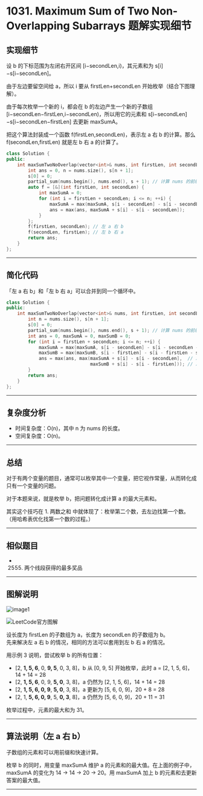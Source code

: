 # 1031. Maximum Sum of Two Non-Overlapping Subarrays 题解实现细节

## 实现细节

设 b 的下标范围为左闭右开区间 [i−secondLen,i)，其元素和为 s[i]−s[i−secondLen]。

由于左边要留空间给 a，所以 i 要从 firstLen+secondLen 开始枚举（结合下图理解）。

由于每次枚举一个新的 i，都会在 b 的左边产生一个新的子数组 [i−secondLen−firstLen,i−secondLen)，所以用它的元素和 s[i−secondLen]−s[i−secondLen−firstLen] 去更新 maxSumA。

把这个算法封装成一个函数 f(firstLen,secondLen)，表示左 a 右 b 的计算。那么 f(secondLen,firstLen) 就是左 b 右 a 的计算了。

```cpp
class Solution {
public:
    int maxSumTwoNoOverlap(vector<int>& nums, int firstLen, int secondLen) {
        int ans = 0, n = nums.size(), s[n + 1];
        s[0] = 0;
        partial_sum(nums.begin(), nums.end(), s + 1); // 计算 nums 的前缀和
        auto f = [&](int firstLen, int secondLen) {
            int maxSumA = 0;
            for (int i = firstLen + secondLen; i <= n; ++i) {
                maxSumA = max(maxSumA, s[i - secondLen] - s[i - secondLen - firstLen]);
                ans = max(ans, maxSumA + s[i] - s[i - secondLen]);
            }
        };
        f(firstLen, secondLen); // 左 a 右 b
        f(secondLen, firstLen); // 左 b 右 a
        return ans;
    }
};
```

---

## 简化代码

「左 a 右 b」和「左 b 右 a」可以合并到同一个循环中。

```cpp
class Solution {
public:
    int maxSumTwoNoOverlap(vector<int>& nums, int firstLen, int secondLen) {
        int n = nums.size(), s[n + 1];
        s[0] = 0;
        partial_sum(nums.begin(), nums.end(), s + 1); // 计算 nums 的前缀和
        int ans = 0, maxSumA = 0, maxSumB = 0;
        for (int i = firstLen + secondLen; i <= n; ++i) {
            maxSumA = max(maxSumA, s[i - secondLen] - s[i - secondLen - firstLen]);
            maxSumB = max(maxSumB, s[i - firstLen] - s[i - firstLen - secondLen]);
            ans = max(ans, max(maxSumA + s[i] - s[i - secondLen],  // 左 a 右 b
                               maxSumB + s[i] - s[i - firstLen])); // 左 b 右 a
        }
        return ans;
    }
};
```

---

## 复杂度分析

- 时间复杂度：O(n)，其中 n 为 nums 的长度。
- 空间复杂度：O(n)。

---

## 总结

对于有两个变量的题目，通常可以枚举其中一个变量，把它视作常量，从而转化成只有一个变量的问题。

对于本题来说，就是枚举 b，把问题转化成计算 a 的最大元素和。

其实这个技巧在 1. 两数之和 中就体现了：枚举第二个数，去左边找第一个数。（用哈希表优化找第一个数的过程。）

---

## 相似题目

- 2555. 两个线段获得的最多奖品

---

## 图解说明

![image1](image1)

![LeetCode官方图解](https://pic.leetcode.cn/1682327896-NuZacZ-1031-c.png)

设长度为 firstLen 的子数组为 a，长度为 secondLen 的子数组为 b。  
先来解决左 a 右 b 的情况，相同的方法可以套用到左 b 右 a 的情况。

用示例 3 说明，尝试枚举 b 的所有位置：

- [2, **1, 5, 6**, 0, **9, 5**, 0, 3, 8]，b 从 [0, 9, 5] 开始枚举，此时 a = [2, 1, 5, 6]，14 + 14 = 28
- [2, **1, 5, 6**, 0, 9, **5, 0**, 3, 8]，a 仍然为 [2, 1, 5, 6]，14 + 14 = 28
- [2, **1, 5, 6, 0, 9**, **5, 0**, 3, 8]，a 更新为 [5, 6, 0, 9]，20 + 8 = 28
- [2, 1, **5, 6, 0, 9**, 5, **0, 3**, 8]，a 仍然为 [5, 6, 0, 9]，20 + 11 = 31

枚举过程中，元素的最大和为 31。

---

## 算法说明（左 a 右 b）

子数组的元素和可以用前缀和快速计算。

枚举 b 的同时，用变量 maxSumA 维护 a 的元素和的最大值。在上面的例子中，maxSumA 的变化为 14 → 14 → 20 → 20。用 maxSumA 加上 b 的元素和去更新答案的最大值。

---
